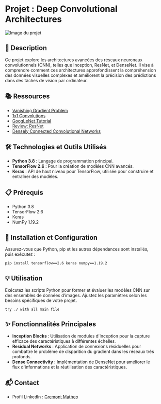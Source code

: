 # Projet : Deep Convolutional Architectures

![Image du projet](https://th.bing.com/th/id/R.e0e5289c40df67009f47863e1be8757f?rik=ltjbjVtvirPUxg&pid=ImgRaw&r=0)

## 📝 Description
Ce projet explore les architectures avancées des réseaux neuronaux convolutionnels (CNN), telles que Inception, ResNet, et DenseNet. Il vise à comprendre comment ces architectures approfondissent la compréhension des données visuelles complexes et améliorent la précision des prédictions dans des tâches de vision par ordinateur.

## 📚 Ressources
- [Vanishing Gradient Problem](https://example.com/vanishing_gradient)
- [1x1 Convolutions](https://example.com/1x1_convolutions)
- [GoogLeNet Tutorial](https://example.com/googlenet_tutorial)
- [Review: ResNet](https://example.com/resnet_review)
- [Densely Connected Convolutional Networks](https://example.com/densenet)

## 🛠️ Technologies et Outils Utilisés
- **Python 3.8** : Langage de programmation principal.
- **TensorFlow 2.6** : Pour la création de modèles CNN avancés.
- **Keras** : API de haut niveau pour TensorFlow, utilisée pour construire et entraîner des modèles.

## 📋 Prérequis
- Python 3.8
- TensorFlow 2.6
- Keras
- NumPy 1.19.2

## 🚀 Installation et Configuration
Assurez-vous que Python, pip et les autres dépendances sont installés, puis exécutez :
```bash
pip install tensorflow==2.6 keras numpy==1.19.2
```

## 💡 Utilisation
Exécutez les scripts Python pour former et évaluer les modèles CNN sur des ensembles de données d'images. Ajustez les paramètres selon les besoins spécifiques de votre projet.
```
try ./ with all main file
```

## ✨ Fonctionnalités Principales
- **Inception Blocks** : Utilisation de modules d'Inception pour la capture efficace des caractéristiques à différentes échelles.
- **Residual Networks** : Application de connexions résiduelles pour combattre le problème de disparition du gradient dans les réseaux très profonds.
- **Dense Connectivity** : Implémentation de DenseNet pour améliorer le flux d'informations et la réutilisation des caractéristiques.

## 📬 Contact
- Profil LinkedIn : [Gremont Matheo](https://www.linkedin.com/in/matheo-gremont-aa0b41251/)
